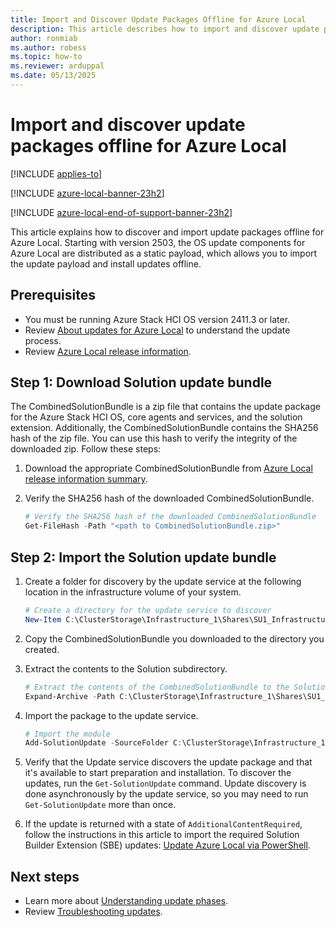 ```yaml
---
title: Import and Discover Update Packages Offline for Azure Local
description: This article describes how to import and discover update packages offline for Azure Local.
author: ronmiab
ms.author: robess
ms.topic: how-to
ms.reviewer: arduppal
ms.date: 05/13/2025
---
```


# Import and discover update packages offline for Azure Local

[!INCLUDE [applies-to](../includes/hci-applies-to-2503-later.md)]

[!INCLUDE [azure-local-banner-23h2](../includes/azure-local-banner-23h2.md)]

[!INCLUDE [azure-local-end-of-support-banner-23h2](../includes/azure-local-end-of-support-banner-23h2.md)]

This article explains how to discover and import update packages offline for Azure Local. Starting with version 2503, the OS update components for Azure Local are distributed as a static payload, which allows you to import the update payload and install updates offline.

## Prerequisites

- You must be running Azure Stack HCI OS version 2411.3 or later.
- Review [About updates for Azure Local](./about-updates-23h2.md) to understand the update process.
- Review [Azure Local release information](../release-information-23h2.md).

## Step 1: Download Solution update bundle

The CombinedSolutionBundle is a zip file that contains the update package for the Azure Stack HCI OS, core agents and services, and the solution extension. Additionally, the CombinedSolutionBundle contains the SHA256 hash of the zip file. You can use this hash to verify the integrity of the downloaded zip. Follow these steps:
<!--The following table lists the CombinedSolutionBundle available for Azure Local starting with 2503. The CombinedSolutionBundle contains the update package for the Azure Stack HCI OS, core agents and services, and the solution extension.

Additionally, the CombinedSolutionBundle contains the SHA256 hash of the zip file. You can use this hash to verify the integrity of the downloaded zip.

| Solution version download URI | SHA256 |
|----------|--------|
| [10.2503.0.13](https://azurestackreleases.download.prss.microsoft.com/dbazure/AzureLocal/CombinedSolutionBundle/10.2503.0.13/CombinedSolutionBundle.10.2503.0.13.zip) | BAA0CEB0CF695CCCF36E39F70BF2E67E0B886B91CDE97F8C2860CE299E2A5126 |
| [11.2504.1001.19](https://azurestackreleases.download.prss.microsoft.com/dbazure/AzureLocal/CombinedSolutionBundle/11.2504.1001.19/CombinedSolutionBundle.11.2504.1001.19.zip ) | 3A2E5D7F1B8C9F6A2D7E5B8C9F6A2D7E5B8C9F6A2D7E5B8C9F6A2D7E5B8C9F6 |-->

1. Download the appropriate CombinedSolutionBundle from [Azure Local release information summary](../release-information-23h2.md#supported-versions-of-azure-local).

1. Verify the SHA256 hash of the downloaded CombinedSolutionBundle.

   ```PowerShell
   # Verify the SHA256 hash of the downloaded CombinedSolutionBundle
   Get-FileHash -Path "<path to CombinedSolutionBundle.zip>"
   ```

## Step 2: Import the Solution update bundle

1. Create a folder for discovery by the update service at the following location in the infrastructure volume of your system.

   ```PowerShell
   # Create a directory for the update service to discover
   New-Item C:\ClusterStorage\Infrastructure_1\Shares\SU1_Infrastructure_1\import -ItemType Directory
   ```

1. Copy the CombinedSolutionBundle you downloaded to the directory you created.

1. Extract the contents to the Solution subdirectory.

   ```PowerShell
   # Extract the contents of the CombinedSolutionBundle to the Solution subdirectory
   Expand-Archive -Path C:\ClusterStorage\Infrastructure_1\Shares\SU1_Infrastructure_1\import\CombinedSolutionBundle.<build number>.zip -DestinationPath C:\ClusterStorage\Infrastructure_1\Shares\SU1_Infrastructure_1\import\Solution
   ```

1. Import the package to the update service.

   ```PowerShell
   # Import the module
   Add-SolutionUpdate -SourceFolder C:\ClusterStorage\Infrastructure_1\Shares\SU1_Infrastructure_1\import\Solution
   ```

1. Verify that the Update service discovers the update package and that it's available to start preparation and installation. To discover the updates, run the `Get-SolutionUpdate` command. Update discovery is done asynchronously by the update service, so you may need to run `Get-SolutionUpdate` more than once.

1. If the update is returned with a state of `AdditionalContentRequired`, follow the instructions in this article to import the required Solution Builder Extension (SBE) updates: [Update Azure Local via PowerShell](./update-via-powershell-23h2.md#step-3-import-and-rediscover-updates).

## Next steps

- Learn more about [Understanding update phases](./update-phases-23h2.md).
- Review [Troubleshooting updates](./update-troubleshooting-23h2.md).
